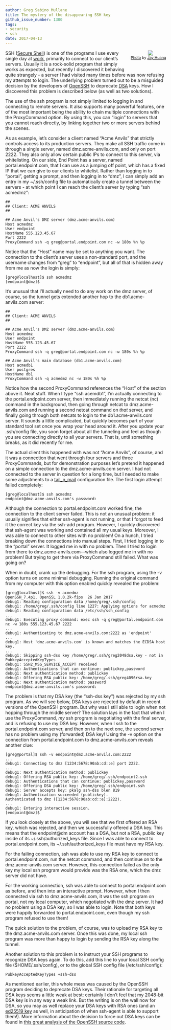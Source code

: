 ```yaml
---
author: Greg Sabino Mullane
title: The mystery of the disappearing SSH key
github_issue_number: 1300
tags:
- security
- ssh
date: 2017-04-13
---
```


<div class="separator" style="clear: both; float: right; text-align: center; padding: 0 0 2em 1em"><a href="/blog/2017/04/the-mystery-of-disappearing-ssh-key/image-0.jpeg" imageanchor="1" style="clear: right; margin-bottom: 1em; margin-left: 1em;"><img border="0" src="/blog/2017/04/the-mystery-of-disappearing-ssh-key/image-0.jpeg"/></a><br/><small><a href="https://flic.kr/p/SnZgVF">Photo</a> by <a href="https://www.flickr.com/photos/50663863@N02/">Jay Huang</a></small></div>

SSH ([Secure Shell](https://en.wikipedia.org/wiki/Secure_Shell)) is one of the programs I use every single day at [work](/), primarily to connect
to our client’s servers. Usually it is a rock-solid program that simply
works as expected, but recently I discovered it behaving quite strangely -
a server I had visited many times before was now refusing my attempts
to login. The underlying problem turned out to be a misguided decision by the developers
of [OpenSSH](https://www.openssh.com/) to deprecate [DSA](https://en.wikipedia.org/wiki/Digital_Signature_Algorithm) keys. How I discovered this problem is described below
(as well as two solutions).

The use of the ssh program is not simply limited to logging in and connecting
to remote servers. It also supports many powerful features, one of the most
important being the ability to chain multiple connections with the
ProxyCommand option. By using this, you can “login” to servers
that you cannot reach directly, by linking together two or more servers behind the scenes.

As as example, let’s consider a client named “Acme Anvils” that strictly
controls access to its production servers. They make all SSH traffic
come in through a single server, named dmz.acme-anvils.com, and only on port 2222.
They also only allow certain public IPs to connect to this server, via whitelisting.
On our side, End Point has a server, named portal.endpoint.com, that I can use as a jumping off point,
which has a fixed IP that we can give to our clients to whitelist.
Rather than logging in to “portal”, getting a prompt, and then logging in to “dmz”, I can
simply add an entry in my ~/.ssh/config file to automatically create a tunnel between
the servers -
at which point I can reach the client’s server by typing “ssh acmedmz”:

```text
##
## Client: ACME ANVILS
##

## Acme Anvil's DMZ server (dmz.acme-anvils.com)
Host acmedmz
User endpoint
HostName 555.123.45.67
Port 2222
ProxyCommand ssh -q greg@portal.endpoint.com nc -w 180s %h %p
```

Notice that the “Host” name may be set to anything you want. The connection
to the client’s server uses a non-standard port, and the username
changes from “greg” to “endpoint”, but all of that is hidden away from
me as now the login is simply:

```text
[greg@localhost]$ ssh acmedmz
[endpoint@dmz]$
```

It’s unusual that I’ll actually need to do any work on the dmz server, of course,
so the tunnel gets extended another hop to the db1.acme-anvils.com server:

```text
##
## Client: ACME ANVILS
##

## Acme Anvil's DMZ server (dmz.acme-anvils.com)
Host acmedmz
User endpoint
HostName 555.123.45.67
Port 2222
ProxyCommand ssh -q greg@portal.endpoint.com nc -w 180s %h %p

## Acme Anvil's main database (db1.acme-anvils.com)
Host acmedb1
User postgres
HostName db1
ProxyCommand ssh -q acmedmz nc -w 180s %h %p

```

Notice how the second ProxyCommand references the “Host” of the section
above it. Neat stuff. When I type “ssh acemdb1”, I’m actually connecting to
the portal.endpoint.com server, then immediately running the netcat (nc) command
in the background, then going through netcat to dmz.acme-anvils.com and
running a second netcat command on *that* server, and finally going through
both netcats to login to the db1.acme-anvils.com server. It sounds a little complicated,
but quickly becomes part of your standard tool set once you wrap your head around it.
After you update your .ssh/config file, you soon forget about
all the tunneling and feel as though you are connecting directly to all your servers. That is, until
something breaks, as it did recently for me.

The actual client this happened with was not “Acme Anvils”, of course, and it
was a connection that went through four servers and three ProxyCommands,
but for demonstration purposes let’s pretend it happened on a simple
connection to the dmz.acme-anvils.com server. I had not connected to
the server in question for a long time, but I needed to make some adjustments
to a [tail_n_mail](https://bucardo.org/wiki/Tail_n_mail) configuration file. The first login attempt failed
completely:

```text
[greg@localhost]$ ssh acmedmz
endpoint@dmz.acme-anvils.com's password:
```

Although the connection to portal.endpoint.com worked fine, the connection
to the client server failed. This is not an unusual problem: it usually signifies that either ssh-agent is not running,
or that I forgot to feed it the correct key via the ssh-add program. However, I quickly discovered
that ssh-agent was working and contained all my usual keys. Moreover, I was able to
connect to other sites with no problem! On a hunch, I tried breaking down the connections
into manual steps. First, I tried logging in to the “portal” server. It logged me in
with no problem. Then I tried to login from there to dmz.acme-anvils.com—​which also logged
me in with no problem! But trying to get there via ProxyCommand still failed.
What was going on?

When in doubt, crank up the debugging. For the ssh program, using the
-v option turns on some minimal debugging. Running the
original command from my computer with this option enabled quickly revealed the problem:

```text
[greg@localhost]$ ssh -v acmedmz
OpenSSH_7.4p1, OpenSSL 1.0.2k-fips  26 Jan 2017
debug1: Reading configuration data /home/greg/.ssh/config
debug1: /home/greg/.ssh/config line 1227: Applying options for acmedmz
debug1: Reading configuration data /etc/ssh/ssh_config
...
debug1: Executing proxy command: exec ssh -q greg@portal.endpoint.com nc -w 180s 555.123.45.67 2222
...
debug1: Authenticating to dmz.acme-anvils.com:2222 as 'endpoint'
...
debug1: Host 'dmz.acme-anvils.com' is known and matches the ECDSA host key.
...
debug1: Skipping ssh-dss key /home/greg/.ssh/greg2048dsa.key - not in PubkeyAcceptedKeyTypes
debug1: SSH2_MSG_SERVICE_ACCEPT received
debug1: Authentications that can continue: publickey,password
debug1: Next authentication method: publickey
debug1: Offering RSA public key: /home/greg/.ssh/greg4096rsa.key
debug1: Next authentication method: password
endpoint@dmz.acme-anvils.com's password:
```

The problem is that my DSA key (the “ssh-dss key”) was rejected by
my ssh program. As we will see below, DSA keys are rejected by default in recent versions
of the OpenSSH program. But why was I still able to login when not hopping through
the middle server? The solution lays in the fact that when I use the ProxyCommand,
*my* ssh program is negotiating with the final server, and is refusing to use my DSA
key. However, when I ssh to the portal.endpoint.com server, and then on to the next one,
the second server has no problem using my (forwarded) DSA key! Using the -v option on the connection
from portal.endpoint.com to dmz.acme-anvils.com reveals another clue:

```text
[greg@portal]$ ssh -v endpoint@dmz.acme-anvils.com:2222
...
debug1: Connecting to dmz [1234:5678:90ab:cd::e] port 2222.
...
debug1: Next authentication method: publickey
debug1: Offering RSA public key: /home/greg/.ssh/endpoint2.ssh
debug1: Authentications that can continue: publickey,password
debug1: Offering DSA public key: /home/greg/.ssh/endpoint.ssh
debug1: Server accepts key: pkalg ssh-dss blen 819
debug1: Authentication succeeded (publickey).
Authenticated to dmz ([1234:5678:90ab:cd::e]:2222).
...
debug1: Entering interactive session.
[endpoint@dmz]$
```

If you look closely at the above, you will see that we first offered an RSA key, which
was rejected, and then we successfully offered a DSA key. This means that the
endpoint@dm account has a DSA, but not a RSA, public key inside of its
~/.ssh/authorized_keys file. Since I was able to connect
to portal.endpoint.com, its ~/.ssh/authorized_keys file
must have my RSA key.

For the failing connection, ssh was able to use my RSA key to connect
to portal.endpoint.com, run the netcat command, and then continue on to
the dmz.acme-anvils.com server. However, this connection failed as the only key my local ssh
program would provide was the RSA one, which the dmz server did not have.

For the working connection, ssh was able to connect to portal.endpoint.com
as before, and then into an interactive prompt. However, when I then connected
via ssh to dmz.acme-anvils.com, it was the ssh program on portal, not my local computer,
which negotiated with the dmz server. It had no problem using a DSA key, so I
was able to login. Note that both keys were happily forwarded to portal.endpoint.com,
even though my ssh program refused to use them!

The quick solution to the problem, of course, was to upload my RSA key to the dmz.acme-anvils.com
server. Once this was done, my local ssh program was more than happy to login
by sending the RSA key along the tunnel.

Another solution to this problem is to instruct your SSH programs to recognize DSA
keys again. To do this, add this line to your local SSH config file
($HOME/.ssh/config), or to the global SSH config file
(/etc/ssh/config):

```text
PubkeyAcceptedKeyTypes +ssh-dss
```

As mentioned earlier, this whole mess was caused by the OpenSSH program deciding
to deprecate DSA keys. Their rationale for targeting all DSA keys seems a little weak at best: certainly
I don’t feel that my 2048-bit DSA key is in any way a weak link. But
the writing is on the wall now for DSA, so you may as well replace your DSA
keys with RSA ones (and an [ed25519 key](https://en.wikipedia.org/wiki/EdDSA) as well, in anticipation of when ssh-agent
is able to support them!). More information about the decision to force out
DSA keys can be found in [this great analysis of the OpenSSH source code](https://security.stackexchange.com/questions/5096/rsa-vs-dsa-for-ssh-authentication-keys).
